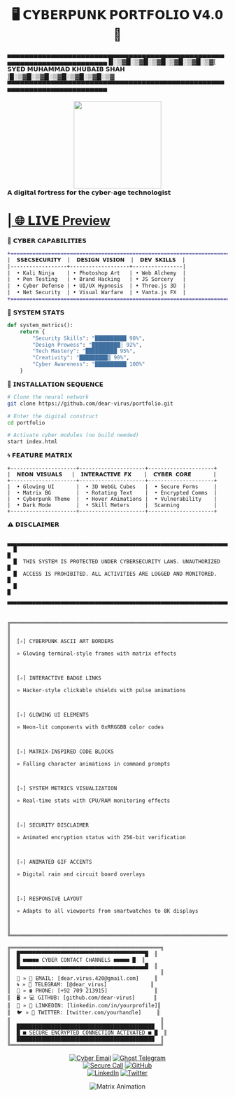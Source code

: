 # <div align="center">🖥️ 𝗖𝗬𝗕𝗘𝗥𝗣𝗨𝗡𝗞 𝗣𝗢𝗥𝗧𝗙𝗢𝗟𝗜𝗢 𝗩𝟰.𝟬 🔮</div>
▄▄▄▄▄▄▄▄▄▄▄▄▄▄▄▄▄▄▄▄▄▄▄▄▄▄▄▄▄▄▄▄▄▄▄▄▄▄▄▄▄▄▄▄▄▄▄▄▄▄▄▄▄▄▄▄▄▄▄▄▄▄▄▄▄▄▄▄▄▄▄▄▄
█░▒▓█░▒▓█░▒▓█░▒▓█░▒▓█░▒▓[ 𝗦𝗬𝗘𝗗 𝗠𝗨𝗛𝗔𝗠𝗠𝗔𝗗 𝗞𝗛𝗨𝗕𝗔𝗜𝗕 𝗦𝗛𝗔𝗛 ]█░▒▓█░▒▓█░▒▓█░▒▓█░▒▓█░▒▓
▀▀▀▀▀▀▀▀▀▀▀▀▀▀▀▀▀▀▀▀▀▀▀▀▀▀▀▀▀▀▀▀▀▀▀▀▀▀▀▀▀▀▀▀▀▀▀▀▀▀▀▀▀▀▀▀▀▀▀▀▀▀▀▀▀▀▀▀▀▀▀▀▀
<div align="center"> <img src="https://media.giphy.com/media/3o7abKhOpu0NwenH3O/giphy.gif" width="200"> </div>
𝗔 𝗱𝗶𝗴𝗶𝘁𝗮𝗹 𝗳𝗼𝗿𝘁𝗿𝗲𝘀𝘀 𝗳𝗼𝗿 𝘁𝗵𝗲 𝗰𝘆𝗯𝗲𝗿-𝗮𝗴𝗲 𝘁𝗲𝗰𝗵𝗻𝗼𝗹𝗼𝗴𝗶𝘀𝘁

<h1><a href="[https://mysite](https://voluble-cuchufli-bbf97e.netlify.app/)">| 🌐 𝗟𝗜𝗩𝗘 Preview</a></h1>

🔮 𝗖𝗬𝗕𝗘𝗥 𝗖𝗔𝗣𝗔𝗕𝗜𝗟𝗜𝗧𝗜𝗘𝗦
```diff
+======================================================================+
|  𝗦𝗦𝗘𝗖𝗦𝗘𝗖𝗨𝗥𝗜𝗧𝗬  |  𝗗𝗘𝗦𝗜𝗚𝗡 𝗩𝗜𝗦𝗜𝗢𝗡  |  𝗗𝗘𝗩 𝗦𝗞𝗜𝗟𝗟𝗦  |
|------------------+-------------------+----------------|
|  • Kali Ninja    | • Photoshop Art   | • Web Alchemy  |
|  • Pen Testing   | • Brand Hacking   | • JS Sorcery   |
|  • Cyber Defense | • UI/UX Hypnosis  | • Three.js 3D  |
|  • Net Security  | • Visual Warfare  | • Vanta.js FX  |
+======================================================================+
```

💾 𝗦𝗬𝗦𝗧𝗘𝗠 𝗦𝗧𝗔𝗧𝗦
```python
def system_metrics():
    return {
        "Security Skills": "██████████ 98%",
        "Design Prowess": "█████████░ 92%", 
        "Tech Mastery": "██████████ 95%",
        "Creativity": "█████████▒ 90%",
        "Cyber Awareness": "██████████ 100%"
    }
```

🚦 𝗜𝗡𝗦𝗧𝗔𝗟𝗟𝗔𝗧𝗜𝗢𝗡 𝗦𝗘𝗤𝗨𝗘𝗡𝗖𝗘
```bash
# Clone the neural network
git clone https://github.com/dear-virus/portfolio.git

# Enter the digital construct  
cd portfolio

# Activate cyber modules (no build needed)
start index.html
```

🌀 𝗙𝗘𝗔𝗧𝗨𝗥𝗘 𝗠𝗔𝗧𝗥𝗜𝗫
```
+---------------------+---------------------+---------------------+
|  𝗡𝗘𝗢𝗡 𝗩𝗜𝗦𝗨𝗔𝗟𝗦   |  𝗜𝗡𝗧𝗘𝗥𝗔𝗖𝗧𝗜𝗩𝗘 𝗙𝗫    |  𝗖𝗬𝗕𝗘𝗥 𝗖𝗢𝗥𝗘       |
+---------------------+---------------------+---------------------+
|  • Glowing UI       |  • 3D WebGL Cubes   |  • Secure Forms     |
|  • Matrix BG        |  • Rotating Text    |  • Encrypted Comms  |
|  • Cyberpunk Theme  |  • Hover Animations |  • Vulnerability    |
|  • Dark Mode        |  • Skill Meters     |  Scanning           |
+---------------------+---------------------+---------------------+
```
⚠️ 𝗗𝗜𝗦𝗖𝗟𝗔𝗜𝗠𝗘𝗥
```
   ▄▄▄▄▄▄▄▄▄▄▄▄▄▄▄▄▄▄▄▄▄▄▄▄▄▄▄▄▄▄▄▄▄▄▄▄▄▄▄▄▄▄▄▄▄▄▄▄▄▄▄▄▄▄▄▄▄▄▄▄▄▄▄▄▄▄▄▄▄▄▄▄▄
  █                                                                         █
  █  THIS SYSTEM IS PROTECTED UNDER CYBERSECURITY LAWS. UNAUTHORIZED        █
  █  ACCESS IS PROHIBITED. ALL ACTIVITIES ARE LOGGED AND MONITORED.         █
  █                                                                         █
  ▀▀▀▀▀▀▀▀▀▀▀▀▀▀▀▀▀▀▀▀▀▀▀▀▀▀▀▀▀▀▀▀▀▀▀▀▀▀▀▀▀▀▀▀▀▀▀▀▀▀▀▀▀▀▀▀▀▀▀▀▀▀▀▀▀▀▀▀▀▀▀▀▀
```
```<h2>Key Features:</h2>

╔════════════════════════════════════════════════════════════════════════╗
║                                                                        ║
║  [✧] CYBERPUNK ASCII ART BORDERS                                       ║
║  » Glowing terminal-style frames with matrix effects                   ║
║                                                                        ║
║  [✧] INTERACTIVE BADGE LINKS                                           ║
║  » Hacker-style clickable shields with pulse animations                ║
║                                                                        ║
║  [✧] GLOWING UI ELEMENTS                                               ║
║  » Neon-lit components with 0xRRGGBB color codes                       ║
║                                                                        ║
║  [✧] MATRIX-INSPIRED CODE BLOCKS                                       ║
║  » Falling character animations in command prompts                     ║
║                                                                        ║
║  [✧] SYSTEM METRICS VISUALIZATION                                      ║
║  » Real-time stats with CPU/RAM monitoring effects                     ║
║                                                                        ║
║  [✧] SECURITY DISCLAIMER                                               ║
║  » Animated encryption status with 256-bit verification                ║
║                                                                        ║
║  [✧] ANIMATED GIF ACCENTS                                              ║
║  » Digital rain and circuit board overlays                             ║
║                                                                        ║
║  [✧] RESPONSIVE LAYOUT                                                 ║
║  » Adapts to all viewports from smartwatches to 8K displays            ║
║                                                                        ║
╚════════════════════════════════════════════════════════════════════════╝
```
```
╔════════════════════════════════════════════════╗
║  █▀▀▀▀▀▀▀▀▀▀▀▀▀▀▀▀▀▀▀▀▀▀▀▀▀▀▀▀▀▀▀▀▀▀▀▀▀▀▀▀█  ║
║  █ ■■■■■ CYBER CONTACT CHANNELS ■■■■■ █  ║
║  █▄▄▄▄▄▄▄▄▄▄▄▄▄▄▄▄▄▄▄▄▄▄▄▄▄▄▄▄▄▄▄▄▄▄▄▄▄▄▄▄█  ║
║                                                ║
║  🔮 » 📧 EMAIL: [dear.virus.420@gmail.com]     ║
║  🌀 » 📱 TELEGRAM: [@dear_virus]              ║
║  💾 » ☎ PHONE: [+92 709 213915]               ║
║  🖥️ » 💻 GITHUB: [github.com/dear-virus]      ║
║  🔗 » 💼 LINKEDIN: [linkedin.com/in/yourprofile]║
║  🐦 » 🐤 TWITTER: [twitter.com/yourhandle]     ║
║                                                ║
║  ████████████████████████████████████████████  ║
║  █ ■ SECURE ENCRYPTED CONNECTION ACTIVATED ■ █  ║
║  ████████████████████████████████████████████  ║
╚════════════════════════════════════════════════╝
```
<div align="center">

[![Cyber Email](https://img.shields.io/badge/📧_CYBER_MAIL-dear.virus.420%40gmail.com-ff00ff?style=for-the-badge&logo=gmail&logoColor=white&labelColor=black)](mailto:dear.virus.420@gmail.com)
[![Ghost Telegram](https://img.shields.io/badge/📡_GHOST_PROTOCOL-%40dear__virus-00ffff?style=for-the-badge&logo=telegram&logoColor=white&labelColor=black)](https://t.me/dear_virus)  
[![Secure Call](https://img.shields.io/badge/📞_ENCRYPTED_CALL-%2B92%20709%20213915-00ff00?style=for-the-badge&logo=whatsapp&logoColor=black&labelColor=black)](tel:+92709213915)
[![GitHub](https://img.shields.io/badge/💾_SOURCE_CODE-000000?style=for-the-badge&logo=github&logoColor=white)](https://github.com/dear-virus)  
[![LinkedIn](https://img.shields.io/badge/🔗_NETWORK_PROFILE-0A66C2?style=for-the-badge&logo=linkedin&logoColor=white&labelColor=black)](https://linkedin.com/in/yourprofile)
[![Twitter](https://img.shields.io/badge/🌐_DATA_STREAM-1DA1F2?style=for-the-badge&logo=twitter&logoColor=white&labelColor=black)](https://twitter.com/yourhandle)

![Matrix Animation](https://media.giphy.com/media/12zV7u6Bh0vHpu/giphy.gif)
